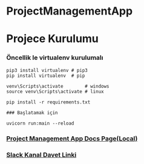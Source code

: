 # ProjectManagementApp

# Projece Kurulumu

### Öncellik le virtualenv kurulumalı
```
pip3 install virtualenv # pip3
pip install virtualenv  # pip

venv\Scripts\activate        # windows
source venv\Scripts\activate # linux

pip install -r requirements.txt

### Başlatamak için

uvicorn run:main --reload

```
###  [Project Management App Docs Page(Local)](http://0.0.0.0:8000/docs)
###  [Slack Kanal Davet Linki](https://join.slack.com/t/heybooster-workspace/shared_invite/zt-1gw43hffk-lRnLHx_U3ui21Lp3VHaxdw)
